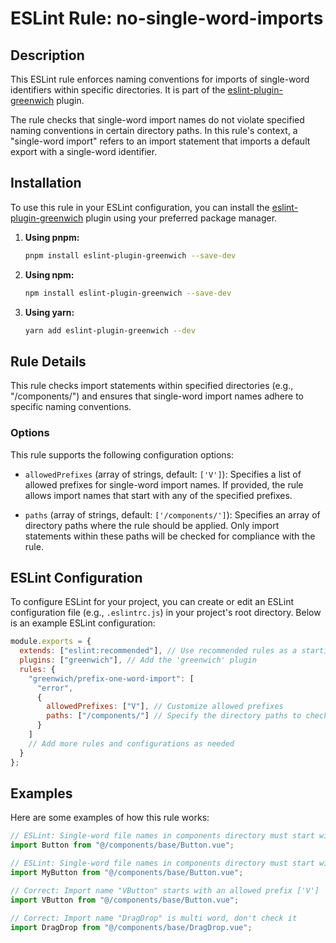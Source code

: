 # ESLint Rule: no-single-word-imports

## Description

This ESLint rule enforces naming conventions for imports of single-word identifiers within specific directories. It is part of the [eslint-plugin-greenwich](https://www.npmjs.com/package/eslint-plugin-greenwich) plugin.

The rule checks that single-word import names do not violate specified naming conventions in certain directory paths. In this rule's context, a "single-word import" refers to an import statement that imports a default export with a single-word identifier.

## Installation

To use this rule in your ESLint configuration, you can install the [eslint-plugin-greenwich](https://www.npmjs.com/package/eslint-plugin-greenwich) plugin using your preferred package manager.

1. **Using pnpm:**

   ```bash
   pnpm install eslint-plugin-greenwich --save-dev
   ```

2. **Using npm:**

   ```bash
   npm install eslint-plugin-greenwich --save-dev
   ```

3. **Using yarn:**

   ```bash
   yarn add eslint-plugin-greenwich --dev
   ```

## Rule Details

This rule checks import statements within specified directories (e.g., "/components/") and ensures that single-word import names adhere to specific naming conventions.

### Options

This rule supports the following configuration options:

- `allowedPrefixes` (array of strings, default: `['V']`): Specifies a list of allowed prefixes for single-word import names. If provided, the rule allows import names that start with any of the specified prefixes.

- `paths` (array of strings, default: `['/components/']`): Specifies an array of directory paths where the rule should be applied. Only import statements within these paths will be checked for compliance with the rule.

## ESLint Configuration

To configure ESLint for your project, you can create or edit an ESLint configuration file (e.g., `.eslintrc.js`) in your project's root directory. Below is an example ESLint configuration:

```javascript
module.exports = {
  extends: ["eslint:recommended"], // Use recommended rules as a starting point
  plugins: ["greenwich"], // Add the 'greenwich' plugin
  rules: {
    "greenwich/prefix-one-word-import": [
      "error",
      {
        allowedPrefixes: ["V"], // Customize allowed prefixes
        paths: ["/components/"] // Specify the directory paths to check
      }
    ]
    // Add more rules and configurations as needed
  }
};
```

## Examples

Here are some examples of how this rule works:

```javascript
// ESLint: Single-word file names in components directory must start with one of the following prefixes: ['V']
import Button from "@/components/base/Button.vue";

// ESLint: Single-word file names in components directory must start with one of the following prefixes: ['V']
import MyButton from "@/components/base/Button.vue";

// Correct: Import name "VButton" starts with an allowed prefix ['V']
import VButton from "@/components/base/Button.vue";

// Correct: Import name "DragDrop" is multi word, don't check it
import DragDrop from "@/components/base/DragDrop.vue";
```
